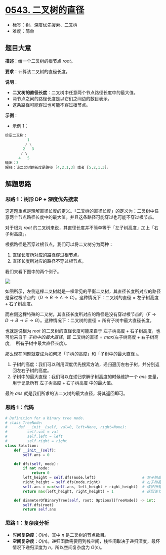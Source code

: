 # [0543. 二叉树的直径](https://leetcode.cn/problems/diameter-of-binary-tree/)

- 标签：树、深度优先搜索、二叉树
- 难度：简单

## 题目大意

**描述**：给一个二叉树的根节点 $root$。

**要求**：计算该二叉树的直径长度。

**说明**：

- **二叉树的直径长度**：二叉树中任意两个节点路径长度中的最大值。
- 两节点之间的路径长度是以它们之间边的数目表示。
- 这条路径可能穿过也可能不穿过根节点。

**示例**：

- 示例 1：

```python
给定二叉树：
          1
         / \
        2   3
       / \     
      4   5    
输出：3
解释：该二叉树的长度是路径 [4,2,1,3] 或者 [5,2,1,3]。
```

## 解题思路

### 思路 1：树形 DP + 深度优先搜索

这道题重点是理解直径长度的定义。「二叉树的直径长度」的定义为：二叉树中任意两个节点路径长度中的最大值。并且这条路径可能穿过也可能不穿过根节点。

对于根为 $root$ 的二叉树来说，其直径长度并不简单等于「左子树高度」加上「右子树高度」。

根据路径是否穿过根节点，我们可以将二叉树分为两种：

1. 直径长度所对应的路径穿过根节点。
2. 直径长度所对应的路径不穿过根节点。

我们来看下图中的两个例子。

![](https://qcdn.itcharge.cn/images/20230427111005.png)

如图所示，左侧这棵二叉树就是一棵常见的平衡二叉树，其直径长度所对应的路径是穿过根节点的（$D\rightarrow B \rightarrow A \rightarrow C$）。这种情况下：$\text{二叉树的直径} = \text{左子树高度} + \text{右子树高度}$。

而右侧这棵特殊的二叉树，其直径长度所对应的路径是没有穿过根节点的（$F \rightarrow D \rightarrow B \rightarrow E \rightarrow G$）。这种情况下：$\text{二叉树的直径} = \text{所有子树中最大直径长度}$。

也就是说根为 $root$ 的二叉树的直径长度可能来自于  $\text{左子树高度} + \text{右子树高度}$，也可能来自于 $子树中的最大直径$，即 $\text{二叉树的直径} = max(\text{左子树高度} + \text{右子树高度}, \quad \text{所有子树中最大直径长度})$。

那么现在问题就变成为如何求「子树的高度」和「子树中的最大直径」。

1. 子树的高度：我们可以利用深度优先搜索方法，递归遍历左右子树，并分别返回左右子树的高度。
2. 子树中的最大直径：我们可以在递归求解子树高度的时候维护一个 $ans$ 变量，用于记录所有 $\text{左子树高度} + \text{右子树高度}$ 中的最大值。

最终 $ans$ 就是我们所求的该二叉树的最大直径，将其返回即可。

### 思路 1：代码

```python
# Definition for a binary tree node.
# class TreeNode:
#     def __init__(self, val=0, left=None, right=None):
#         self.val = val
#         self.left = left
#         self.right = right
class Solution:
    def __init__(self):
        self.ans = 0

    def dfs(self, node):
        if not node:
            return 0
        left_height = self.dfs(node.left)                     # 左子树高度
        right_height = self.dfs(node.right)                   # 右子树高度
        self.ans = max(self.ans, left_height + right_height)  # 维护所有路径中的最大直径
        return max(left_height, right_height) + 1             # 返回该节点的高度 = 左右子树最大高度 + 1

    def diameterOfBinaryTree(self, root: Optional[TreeNode]) -> int:
        self.dfs(root)
        return self.ans
```

### 思路 1：复杂度分析

- **时间复杂度**：$O(n)$，其中 $n$ 是二叉树的节点数目。
- **空间复杂度**：$O(n)$。递归函数需要用到栈空间，栈空间取决于递归深度，最坏情况下递归深度为 $n$，所以空间复杂度为 $O(n)$。

